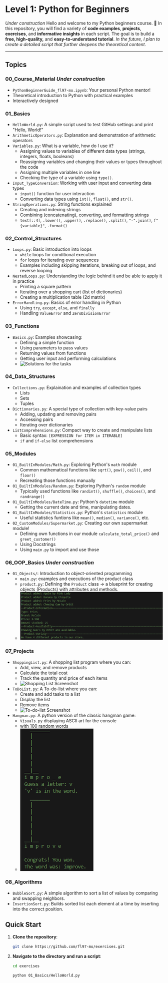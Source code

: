 # Level 1: Python for Beginners

*Under construction*
Hello and welcome to my Python beginners course. 🐍
In this repository, you will find a variety of **code examples**, **projects**, **exercises**, and **informative insights** in each script.
The goal is to build a **free, high-quality,** and **easy-to-understand tutorial**.
*In the future, I plan to create a detailed script that further deepens the theoretical content.*

---

## Topics

### **00_Course_Material** *Under construction*
- `PythonBeginnerGuide_fl97-mo.ipynb`: Your personal Python mentor!
- Theoretical introduction to Python with practical examples
- Interactively designed
### **01_Basics**
- `HelloWorld.py`: A simple script used to test GitHub settings and print "Hello, World!"
- `ArithmeticOperators.py`: Explanation and demonstration of arithmetic operators
- `Variables.py`: What is a variable, how do I use it?
  - Assigning values to variables of different data types (strings, integers, floats, booleans)
  - Reassigning variables and changing their values or types throughout the code
  - Assigning multiple variables in one line
  - Checking the type of a variable using `type()`.
- `Input_TypeConversion`: Working with user input and converting data types
  - `input()` function for user interaction
  - Converting data types using `int()`, `float()`, and `str()`.
- `StringOperations.py`: String functions explained
  - Creating and indexing strings
  - Combining (concatenating), converting, and formatting strings
  - `text[::4]`, `.lower()`, `.upper()`, `.replace()`, `.split()`, `"-".join()`, `f"{variable}"`, `.format()`
  
### **02_Control_Structures**
- `Loops.py`: Basic introduction into loops
  - `while` loops for conditional execution
  - `for` loops for iterating over sequences
  - Examples including skipping iterations, breaking out of loops, and reverse looping
- `NestedLoops.py`: Understanding the logic behind it and be able to apply it in practice
  - Printing a square pattern
  - Iterating over a shopping cart (list of dictionaries)
  - Creating a multiplication table (2d matrix)
- `ErrorHandling.py`: Basics of error handling in Python
  - Using `try`, `except`, `else`, and `finally`
  - Handling `ValueError` and `ZeroDivisionError`

### **03_Functions**
- `Basics.py`: Examples showcasing:
  - Defining a simple function
  - Using parameters to pass values
  - Returning values from functions
  - Getting user input and performing calculations
  - ![Solutions for the tasks](09_Screenshots/03_Basics.png)
### **04_Data_Structures**
- `Collections.py`: Explaination and examples of collection types
  - Lists
  - Sets
  - Tuples
- `Dictionaries.py`: A special type of collection with key-value pairs
  - Adding, updating and removing pairs
  - Accessing pairs
  - Iterating over dictionaries
- `ListComprehensions.py`: Compact way to create and manipulate lists
  - Basic syntax: `[EXPRESSION for ITEM in ITERABLE]`
  - `if` and `if-else` list comprehensions

### **05_Modules**
- `01_BuiltInModules/Math.py`: Exploring Python's `math` module
  - Common mathematical functions like `sqrt()`, `pow()`, `ceil()`, and `floor()`
  - Recreating those functions manually
- `01_BuiltInModules/Random.py`: Exploring Python's `random` module
  - Typically used functions like `randint()`, `shuffle()`, `choices()`, and `randrange()`
- `01_BuiltInModules/DateTime.py`: Python's `datetime` module
  - Getting the current date and time, manipulating dates.
- `01_BuiltInModules/Statistics.py`: Python's `statistics` module
  - Useful statistics funtions like `mean()`, `median()`, `variance()`, etc.
- `02_CustomModules/Supermarket.py`: Creating our own supermarket module!
  - Defining own functions in our module `calculate_total_price()` and `greet_customer()`
  - Using Docstrings 
  - Using `main.py` to import and use those
### **06_OOP_Basics** *Under construction*
- `01_Objects/`: Introduction to object-oriented programming
  - `main.py`: examples and executions of the product class
  - `product.py`: Defining the `Product` class -> a blueprint for creating objects (Products) with attributes and methods.
  - ![OOP Console Output](09_Screenshots/06_OOP_Basics_01_Objects.png)
  
### **07_Projects**
- `ShoppingList.py`: A shopping list program where you can:
  - Add, view, and remove products
  - Calculate the total cost
  - Track the quantity and price of each items
  - ![Shopping List Screenshot](09_Screenshots/07_ShoppingList.png)
- `ToDoList.py`: A To-do-list where you can:
  - Create and add tasks to a list
  - Display the list
  - Remove items
  - ![To-do-list Screenshot](09_Screenshots/07_ToDoList.png)
- `Hangman.py`: A python version of the classic hangman game:
  - `Visuals.py` displaying ASCII art for the console
  - with 100 random words
  - ![Hangman Game](09_Screenshots/07_Hangman.png)

### **08_Algorithms**
- `BubbleSort.py`: A simple algorithm to sort a list of values by comparing and swapping neighbors. 
- `InsertionSort.py`: Builds sorted list each element at a time by inserting into the correct position.

## Quick Start
1. **Clone the repository**:
   ```bash
   git clone https://github.com/fl97-mo/exercises.git
2. **Navigate to the directory and run a script**:
   ```bash
   cd exercises
   ```
   ```bash
   python 01_Basics/HelloWorld.py

